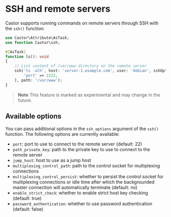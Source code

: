 # SSH and remote servers

Castor supports running commands on remote servers through SSH with the `ssh()`
function:

```php
use Castor\Attribute\AsTask;
use function Castor\ssh;

#[AsTask]
function ls(): void
{
    // List content of /var/www directory on the remote server
    ssh('ls -alh', host: 'server-1.example.com', user: 'debian', sshOptions: [
        'port' => 2222,
    ], path: '/var/www');
}
```

> **Note**
> This feature is marked as experimental and may change in the future.

## Available options

You can pass additional options in the `ssh_options` argument of the `ssh()`
function. The following options are currently available:

- `port`: port to use to connect to the remote server (default: 22)
- `path_private_key`: path to the private key to use to connect to the remote
server
- `jump_host`: host to use as a jump host
- `multiplexing_control_path`: path to the control socket for multiplexing 
connections
- `multiplexing_control_persist`: whether to persist the control socket for 
multiplexing connections or idle time after which the backgrounded master
connection will automatically terminate (default: no)
- `enable_strict_check`: whether to enable strict host key checking
(default: true)
- `password_authentication`: whether to use password authentication
(default: false)
